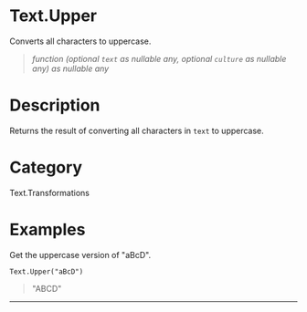 # Text.Upper
Converts all characters to uppercase.
> _function (optional <code>text</code> as nullable any, optional <code>culture</code> as nullable any) as nullable any_

# Description 
Returns the result of converting all characters in <code>text</code> to uppercase.
# Category 
Text.Transformations
# Examples 
Get the uppercase version of "aBcD".
```
Text.Upper("aBcD")
```
> "ABCD"

***

